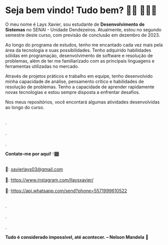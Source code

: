 
# Seja bem vindo! Tudo bem? 👋🏿 👩🏾‍💻

O meu nome é Lays Xavier, sou estudante de **Desenvolvimento de Sistemas** no SENAI - Unidade Dendezeiros. Atualmente, estou no segundo semestre deste curso, com previsão de conclusão em dezembro de 2023. 

Ao longo do programa de estudos, tenho me encantado cada vez mais pela área da tecnologia e suas possibilidades. Tenho adquirido habilidades sólidas em programação, desenvolvimento de software e resolução de problemas, além de ter me familiarizado com as principais linguagens e ferramentas utilizadas no mercado.

Através de projetos práticos e trabalho em equipe, tenho desenvolvido minha capacidade de análise, pensamento crítico e habilidades de resolução de problemas. Tenho a capacidade de aprender rapidamente novas tecnologias e estou sempre disposta a enfrentar desafios.

Nos meus repositórios, você encontará algumas atividades desenvolvidas ao longo do curso. 

<br> . </br>
<br> . </br>
<br> . </br>


**Contate-me por aqui!** 👇🏾

<br> 📧: xavierlays03@gmail.com </br>
<br> 🔗: https://www.instagram.com/llaysxavier/ </br>
<br> 📱: https://api.whatsapp.com/send?phone=5571999610522 </br>

<br> . </br>
<br> . </br>
<br> . </br>


**Tudo é considerado impossível, até acontecer. – Nelson Mandela** 🎯
